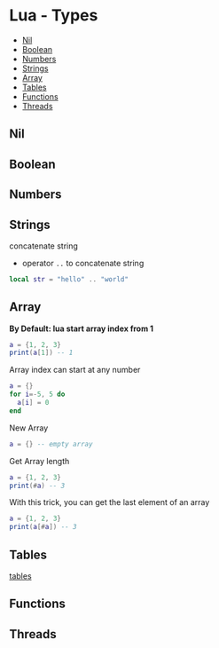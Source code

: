 # Lua - Types

* [Nil](#nil)
* [Boolean](#boolean)
* [Numbers](#numbers)
* [Strings](#strings)
* [Array](#array)
* [Tables](#tables)
* [Functions](#functions)
* [Threads](#threads)

## Nil

## Boolean

## Numbers

## Strings

concatenate string

- operator `..` to concatenate string

```lua
local str = "hello" .. "world"
```

## Array

**By Default: lua start array index from 1**

```lua
a = {1, 2, 3}
print(a[1]) -- 1
```

Array index can start at any number

```lua
a = {}
for i=-5, 5 do
  a[i] = 0
end
```

New Array

```lua
a = {} -- empty array
```

Get Array length

```lua
a = {1, 2, 3}
print(#a) -- 3
```

With this trick, you can get the last element of an array

```lua
a = {1, 2, 3}
print(a[#a]) -- 3
```


## Tables

[tables](lua-table.md)

## Functions


## Threads


